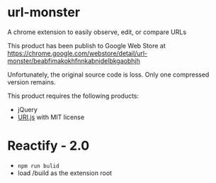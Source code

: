 # url-monster
A chrome extension to easily observe, edit, or compare URLs

This product has been publish to Google Web Store at
https://chrome.google.com/webstore/detail/url-monster/beabfimakokhfnnkabnjdelbkgaobhjh

Unfortunately, the original source code is loss. Only one compressed version remains.

This product requires the following products:
* jQuery
* [URI.js](https://medialize.github.io/URI.js/) with MIT license

# Reactify - 2.0
- ```npm run bulid```
- load /build as the extension root